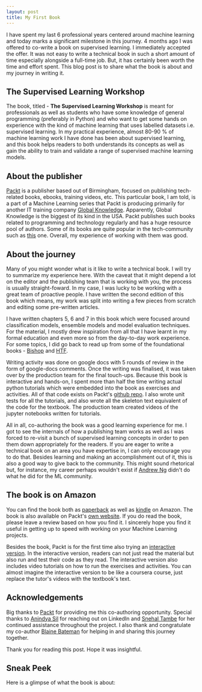 ```yaml
---
layout: post
title: My First Book
---
```



I have spent my last 6 professional years centered around machine learning and today marks 
a significant milestone in this journey. 4 months ago I was offered to co-write a book on
supervised learning. I immediately accepted the offer. It was not easy to write a technical book
 in such a short amount of time especially alongside a full-time job. But, it has certainly
 been worth the time and effort spent. This blog post is to share what the book is about
 and my journey in writing it.  


## The Supervised Learning Workshop

The book, titled - **The Supervised Learning Workshop** is meant for professionals as well
as students who have some knowledge of general programming (preferably in Python) and
who want to get some hands on experience with the kind of machine learning that uses 
labelled datasets i.e. supervised learning. In my practical experience, almost 80-90 % of 
machine learning work I have done has been about supervised learning, and this book helps
readers to both understands its concepts as well as gain the ability to train and validate
a range of supervised machine learning models.

## About the publisher

[Packt](https://www.packtpub.com/) is a publisher based out of Birmingham, focused on 
publishing tech-related books, ebooks, training videos, etc. This particular book, I am 
told, is a part of a Machine Learning series that Packt is producing primarily for another
IT training company [Global Knowledge](https://www.globalknowledge.com/). Apparently, Global
Knowledge is the biggest of its kind in the USA. Packt publishes such books related to 
programming and technology regularly and has a huge resource pool of authors. Some of its
books are quite popular in the tech-community such as 
[this](https://www.amazon.com/Python-Machine-Learning-scikit-learn-TensorFlow/dp/1789955750/) 
one. Overall, my experience of working with them was good.

## About the journey

Many of you might wonder what is it like to write a technical book. I will try 
to summarize my experience here. With the caveat that it might depend a lot on the 
editor and the publishing team that is working with you, the process is usually 
straight-foward. In my case, I was lucky to be working with a great team of proactive
people. I have written the second edition of this book which means, my work was split
into writing a few pieces from scratch and editing some pre-written articles. 

I have written chapters 5, 6 and 7 in this book which were focused around classification
models, ensemble models and model evaluation techniques. For the material, I mostly drew
inspiration from all that I have learnt in my formal education and even more so from the
day-to-day work experience. For some topics, I did go back to read up from some of the 
foundational books - 
[Bishop](https://www.amazon.co.uk/Pattern-Recognition-Learning-Information-Statistics/dp/0387310738)
and [HTF](https://www.amazon.co.uk/Elements-Statistical-Learning-Springer-Statistics/dp/0387848576).

Writing activity was done on google docs with 5 rounds of review in the form of google-docs 
comments. Once the writing was finalised, it was taken over by the production team for the final
touch-ups. Because this book is interactive and hands-on, I spent more than half the time
writing actual python tutorials which were embedded into the book as exercises and activities.
All of that code exists on Packt's 
[github repo](https://github.com/PacktWorkshops/The-Supervised-Learning-Workshop). I also
wrote unit tests for all the tutorials, and also wrote all the skeleton text equivalent of the
code for the textbook. The production team created videos of the jupyter notebooks written for
 tutorials.
 
 All in all, co-authoring the book was a good learning experience for me. I got to see the
 internals of how a publishing team works as well as I was forced to re-visit a bunch of
 supervised learning concepts in order to pen them down appropriately for the readers. If you
 are eager to write a technical book on an area you have expertise in, I can only encourage
 you to do that. Besides learning and making an accomplishment out of it, this is also a
 good way to give back to the community. This might sound rhetorical but, for instance, my
 career perhaps wouldn't exist if [Andrew Ng](https://en.wikipedia.org/wiki/Andrew_Ng) 
 didn't do what he did for the ML community.

## The book is on Amazon

You can find the book both as 
[paperback](https://www.amazon.com/Supervised-Learning-Workshop-Interactive-Understanding/dp/1800209045) 
as well as [kindle](https://www.amazon.com/Supervised-Learning-Workshop-Interactive-Understanding-ebook/dp/B085DQVYHH) 
on Amazon. The book is also available on Packt's 
[own website](https://www.packtpub.com/data/the-supervised-learning-workshop-second-edition). If you do read the book, please leave a review based on how you find it. I 
sincerely hope you find it useful in getting up to speed with working on your Machine 
Learning projects.

Besides the book, Packt is for the first time also trying an 
[interactive version](https://courses.packtpub.com/courses/supervised-learning). 
In the interactive version, readers can not just read the material but also run and test their 
code as they read. The interactive version also includes video tutorials on how to 
run the exercises and activities. You can almost imagine the interactive version to 
be like a coursera course, just replace the tutor's videos with the textbook's text.


## Acknowledgements

Big thanks to [Packt](https://www.packtpub.com/) for providing me this co-authoring 
opportunity. Special thanks to [Anindya Sil](https://www.linkedin.com/in/anindya-sil-9a354577/) 
for reaching out on LinkedIn and [Snehal Tambe](https://www.linkedin.com/in/snehal-tambe-2104/) 
for her continued assistance throughout the project. I also thank and
congratulate my co-author [Blaine Bateman](https://www.linkedin.com/in/blainebateman/)
 for helping in and sharing this journey together.
 



Thank you for reading this post. Hope it was insightful.


## Sneak Peek

Here is a glimpse of what the book is about:

<object data="{{ site.baseurl }}/data/2020-03-07-My-First-Book/TheSupervisedLearningWorkshop.pdf" width="1000" height="1000" type='application/pdf'/>


